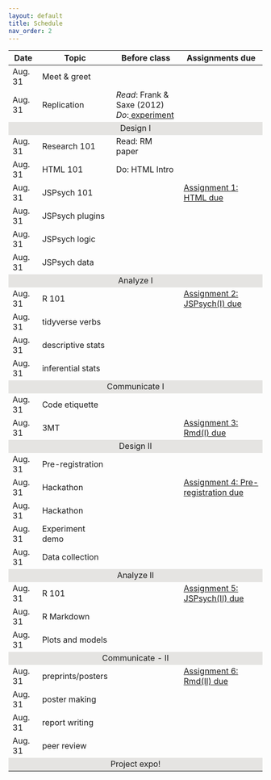 ```yaml
---
layout: default
title: Schedule
nav_order: 2
---
```


<table>
    <thead>
        <tr>
            <th>Date</th>
            <th>Topic</th>
            <th>Before class</th>
            <th>Assignments due</th>
        </tr>
    </thead>
    <tbody>
    <tr><td>Aug. 31</td><td>Meet & greet</td><td></td><td></td></tr>
    <tr><td>Aug. 31</td><td>Replication</td><td><i>Read</i>: Frank & Saxe (2012)<br><i>Do</i>:<a href="https://teaching-cognition.github.io/coglab/Assignment1.html"> experiment</a></td><td></td></tr>
    <tr><td style="text-align: center; vertical-align: middle;background-color:#E5E4E2" colspan = 5>Design I</td></tr>
    <tr><td>Aug. 31</td><td>Research 101</td><td>Read: RM paper</td><td></td></tr>
    <tr><td>Aug. 31</td><td>HTML 101</td><td>Do: HTML Intro</td><td></td></tr>
    <tr><td>Aug. 31</td><td>JSPsych 101</td><td></td><td><a href="https://teaching-cognition.github.io/coglab/Assignment1.html">Assignment 1: HTML due</a></td></tr>
    <tr><td>Aug. 31</td><td>JSPsych plugins</td><td></td><td></td></tr>
    <tr><td>Aug. 31</td><td>JSPsych logic</td><td></td><td></td></tr>
    <tr><td>Aug. 31</td><td>JSPsych data</td><td></td><td></td></tr>
    <tr><td style="text-align: center; vertical-align: middle;background-color:#E5E4E2" colspan = 5>Analyze I</td></tr>
    <tr><td>Aug. 31</td><td>R 101</td><td></td><td><a href="https://teaching-cognition.github.io/coglab/Assignment1.html">Assignment 2: JSPsych(I) due</a></td></tr>
    <tr><td>Aug. 31</td><td>tidyverse verbs</td><td></td><td></td></tr>
    <tr><td>Aug. 31</td><td>descriptive stats</td><td></td><td></td></tr>
    <tr><td>Aug. 31</td><td>inferential stats</td><td></td><td></td></tr>
    <tr><td style="text-align: center; vertical-align: middle;background-color:#E5E4E2" colspan = 5>Communicate I</td></tr>
    <tr><td>Aug. 31</td><td>Code etiquette</td><td></td><td></td></tr>
    <tr><td>Aug. 31</td><td>3MT</td><td></td><td><a href="https://teaching-cognition.github.io/coglab/Assignment1.html">Assignment 3: Rmd(I) due</a></td></tr>
    <tr><td style="text-align: center; vertical-align: middle;background-color:#E5E4E2" colspan = 5>Design II</td></tr>
    <tr><td>Aug. 31</td><td>Pre-registration</td><td></td><td></td></tr>
    <tr><td>Aug. 31</td><td>Hackathon</td><td></td><td><a href="https://teaching-cognition.github.io/coglab/Assignment1.html">Assignment 4: Pre-registration due</a></td></tr>
    <tr><td>Aug. 31</td><td>Hackathon</td><td></td><td></td></tr>
    <tr><td>Aug. 31</td><td>Experiment demo</td><td></td><td></td></tr>
    <tr><td>Aug. 31</td><td>Data collection</td><td></td><td></td></tr>
    <tr><td style="text-align: center; vertical-align: middle;background-color:#E5E4E2" colspan = 5>Analyze II</td></tr>
    <tr><td>Aug. 31</td><td>R 101</td><td></td><td><a href="https://teaching-cognition.github.io/coglab/Assignment1.html">Assignment 5: JSPsych(II) due</a></td></tr>
    <tr><td>Aug. 31</td><td>R Markdown</td><td></td><td></td></tr>
    <tr><td>Aug. 31</td><td>Plots and models</td><td></td><td></td></tr>
    <tr><td style="text-align: center; vertical-align: middle;background-color:#E5E4E2" colspan = 5>Communicate - II</td></tr>
    <tr><td>Aug. 31</td><td>preprints/posters</td><td></td><td><a href="https://teaching-cognition.github.io/coglab/Assignment1.html">Assignment 6: Rmd(II) due</a></td></tr>
    <tr><td>Aug. 31</td><td>poster making</td><td></td><td></td></tr>
    <tr><td>Aug. 31</td><td>report writing</td><td></td><td></td></tr>
    <tr><td>Aug. 31</td><td>peer review</td><td></td><td></td></tr>
    <tr><td style="text-align: center; vertical-align: middle;background-color:#E5E4E2" colspan = 5>Project expo!</td></tr>
    </tbody>
</table>